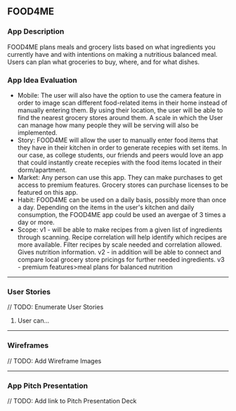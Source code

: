 ## FOOD4ME

### App Description
FOOD4ME plans meals and grocery lists based on what ingredients you currently have and with intentions on making a nutritious balanced meal. Users can plan what groceries to buy, where, and for what dishes.

### App Idea Evaluation
- Mobile:
    The user will also have the option to use the camera feature in order to image scan different food-related items in their home instead of manually entering them. By using their location, the user will be able to find the nearest grocery stores around them. A scale in which the User can manage how many people they will be serving will also be implemented. 
- Story:
    FOOD4ME will allow the user to manually enter food items that they have in their kitchen in order to generate recepies with set items. In our case, as college students, our friends and peers would love an app that could instantly create recepies with the food items located in their dorm/apartment. 
- Market:
    Any person can use this app. They can make purchases to get access to premium features. Grocery stores can purchase licenses to be featured on this app.
- Habit:
    FOOD4ME can be used on a daily basis, possibly more than once a day. Depending on the items in the user's kitchen and daily consumption, the FOOD4ME app could be used an avergae of 3 times a day or more.
- Scope:
    v1 - will be able to make recipes from a given list of ingredients through scanning. Recipe correlation will help identify which recipes are more available. Filter recipes by scale needed and correlation allowed. Gives nutrition information.
    v2 - in addition will be able to connect and compare local grocery store pricings for further needed ingredients.
    v3 - premium features>meal plans for balanced nutrition

---

### User Stories
// TODO: Enumerate User Stories
1. User can...

---

### Wireframes
// TODO: Add Wireframe Images

---

### App Pitch Presentation
// TODO: Add link to Pitch Presentation Deck
